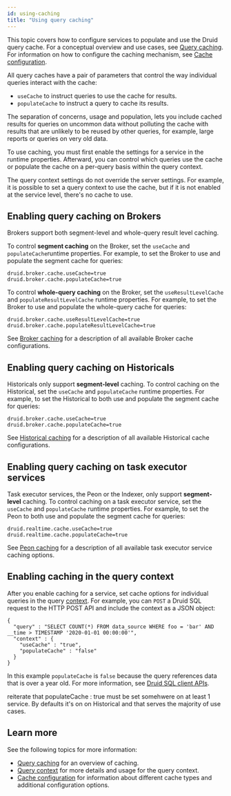 ```yaml
---
id: using-caching
title: "Using query caching"
---
```


<!--
  ~ Licensed to the Apache Software Foundation (ASF) under one
  ~ or more contributor license agreements.  See the NOTICE file
  ~ distributed with this work for additional information
  ~ regarding copyright ownership.  The ASF licenses this file
  ~ to you under the Apache License, Version 2.0 (the
  ~ "License"); you may not use this file except in compliance
  ~ with the License.  You may obtain a copy of the License at
  ~
  ~   http://www.apache.org/licenses/LICENSE-2.0
  ~
  ~ Unless required by applicable law or agreed to in writing,
  ~ software distributed under the License is distributed on an
  ~ "AS IS" BASIS, WITHOUT WARRANTIES OR CONDITIONS OF ANY
  ~ KIND, either express or implied.  See the License for the
  ~ specific language governing permissions and limitations
  ~ under the License.
  -->


This topic covers how to configure services to populate and use the Druid query cache. For a conceptual overview and use cases, see [Query caching](./caching.md). For information on how to configure the caching mechanism, see [Cache configuration](../configuration/index.md#cache-configuration).

All query caches have a pair of parameters that control the way individual queries interact with the cache:

- `useCache` to instruct queries to use the cache for results.
- `populateCache` to instruct a query to cache its results.

The separation of concerns, usage and population, lets you include cached results for queries on uncommon data without polluting the cache with results that are unlikely to be reused by other queries, for example, large reports or queries on very old data.

To use caching, you must first enable the settings for a service in the runtime properties. Afterward, you can control which queries use the cache or populate the cache on a per-query basis within the query context.

The query context settings do not override the server settings. For example, it is possible to set a query context to use the cache, but if it is not enabled at the service level, there's no cache to use.

## Enabling query caching on Brokers
Brokers support both segment-level and whole-query result level caching.

To control **segment caching** on the Broker, set the `useCache` and `populateCache`runtime properties. For example, to set the Broker to use and populate the segment cache for queries:
```
druid.broker.cache.useCache=true
druid.broker.cache.populateCache=true
```
To control **whole-query caching** on the Broker, set the `useResultLevelCache` and `populateResultLevelCache` runtime properties. For example, to set the Broker to use and populate the whole-query cache for queries:
```
druid.broker.cache.useResultLevelCache=true
druid.broker.cache.populateResultLevelCache=true
```
See [Broker caching](../configuration/index.md#broker-caching) for a description of all available Broker cache configurations.
 
## Enabling query caching on Historicals
Historicals only support **segment-level** caching. To control caching on the Historical, set the `useCache` and `populateCache` runtime properties. For example, to set the Historical to both use and populate the segment cache for queries:
 ```
 druid.broker.cache.useCache=true
 druid.broker.cache.populateCache=true
 ```
See [Historical caching](../configuration/index.md#historical-caching) for a description of all available Historical cache configurations.
 
## Enabling query caching on task executor services
Task executor services, the Peon or the Indexer, only support **segment-level** caching. To control caching on a task executor service, set the `useCache` and `populateCache` runtime properties. For example, to set the Peon to both use and populate the segment cache for queries:

```
druid.realtime.cache.useCache=true
druid.realtime.cache.populateCache=true
```

See [Peon caching](configuration/index.md#peon-caching) for a description of all available task executor service caching options.

## Enabling caching in the query context
After you enable caching for a service, set cache options for individual queries in the query [context](./query-context.md). For example, you can `POST` a Druid SQL request to the HTTP POST API and include the context as a JSON object:

```
{
  "query" : "SELECT COUNT(*) FROM data_source WHERE foo = 'bar' AND __time > TIMESTAMP '2020-01-01 00:00:00'",
  "context" : {
    "useCache" : "true",
    "populateCache" : "false"
  }
}
```
In this example `populateCache` is `false` because the query references data that is over a year old. For more information, see [Druid SQL client APIs](./sql.md#client-apis).

reiterate that populateCache : true must be set somehwere on at least 1 service. By defaults it's on on Historical and that serves the majority of use cases. 

## Learn more
See the following topics for more information:
- [Query caching](./caching.md) for an overview of caching.
- [Query context](./query-context.md) for more details and usage for the query context.
- [Cache configuration](../configuration/index.md#cache-configuration) for information about different cache types and additional configuration options.
